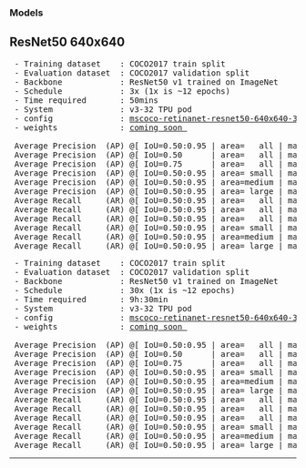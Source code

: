 ### Models
## ResNet50 640x640
<pre>
 - Training dataset    : COCO2017 train split
 - Evaluation dataset  : COCO2017 validation split
 - Backbone            : ResNet50 v1 trained on ImageNet
 - Schedule            : 3x (1x is ~12 epochs)
 - Time required       : 50mins
 - System              : v3-32 TPU pod
 - config              : <a href="configs/v3-32/mscoco-retinanet-resnet50-640x640-3x-256">mscoco-retinanet-resnet50-640x640-3x-256</a>
 - weights             : <a href="#">coming soon </a>

 Average Precision  (AP) @[ IoU=0.50:0.95 | area=   all | maxDets=100 ] = 0.377
 Average Precision  (AP) @[ IoU=0.50      | area=   all | maxDets=100 ] = 0.570
 Average Precision  (AP) @[ IoU=0.75      | area=   all | maxDets=100 ] = 0.401
 Average Precision  (AP) @[ IoU=0.50:0.95 | area= small | maxDets=100 ] = 0.177
 Average Precision  (AP) @[ IoU=0.50:0.95 | area=medium | maxDets=100 ] = 0.426
 Average Precision  (AP) @[ IoU=0.50:0.95 | area= large | maxDets=100 ] = 0.551
 Average Recall     (AR) @[ IoU=0.50:0.95 | area=   all | maxDets=  1 ] = 0.315
 Average Recall     (AR) @[ IoU=0.50:0.95 | area=   all | maxDets= 10 ] = 0.492
 Average Recall     (AR) @[ IoU=0.50:0.95 | area=   all | maxDets=100 ] = 0.520
 Average Recall     (AR) @[ IoU=0.50:0.95 | area= small | maxDets=100 ] = 0.278
 Average Recall     (AR) @[ IoU=0.50:0.95 | area=medium | maxDets=100 ] = 0.588
 Average Recall     (AR) @[ IoU=0.50:0.95 | area= large | maxDets=100 ] = 0.710
</pre> 

 <pre>
 - Training dataset    : COCO2017 train split
 - Evaluation dataset  : COCO2017 validation split
 - Backbone            : ResNet50 v1 trained on ImageNet
 - Schedule            : 30x (1x is ~12 epochs)
 - Time required       : 9h:30min
 - System              : v3-32 TPU pod
 - config              : <a href="configs/v3-32/mscoco-retinanet-resnet50-640x640-30x-256">mscoco-retinanet-resnet50-640x640-30x-256</a>
 - weights             : <a href="#">coming soon </a> 

 Average Precision  (AP) @[ IoU=0.50:0.95 | area=   all | maxDets=100 ] = 0.395
 Average Precision  (AP) @[ IoU=0.50      | area=   all | maxDets=100 ] = 0.587
 Average Precision  (AP) @[ IoU=0.75      | area=   all | maxDets=100 ] = 0.420
 Average Precision  (AP) @[ IoU=0.50:0.95 | area= small | maxDets=100 ] = 0.199
 Average Precision  (AP) @[ IoU=0.50:0.95 | area=medium | maxDets=100 ] = 0.442
 Average Precision  (AP) @[ IoU=0.50:0.95 | area= large | maxDets=100 ] = 0.572
 Average Recall     (AR) @[ IoU=0.50:0.95 | area=   all | maxDets=  1 ] = 0.327
 Average Recall     (AR) @[ IoU=0.50:0.95 | area=   all | maxDets= 10 ] = 0.514
 Average Recall     (AR) @[ IoU=0.50:0.95 | area=   all | maxDets=100 ] = 0.542
 Average Recall     (AR) @[ IoU=0.50:0.95 | area= small | maxDets=100 ] = 0.305
 Average Recall     (AR) @[ IoU=0.50:0.95 | area=medium | maxDets=100 ] = 0.607
 Average Recall     (AR) @[ IoU=0.50:0.95 | area= large | maxDets=100 ] = 0.736
</pre> 
___
